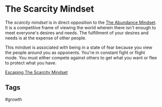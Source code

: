# The Scarcity Mindset

The *scarcity mindset* is in direct opposition to the [The Abundance Mindset](../202308040125/README.md). It is a competitive frame of viewing the world wherein there isn't enough to meet everyone's desires and needs. The fulfillment of your desires and needs is at the expense of other people.  

This mindset is associated with being in a state of fear because you view the people around you as opponents. You're in constant fight or flight mode. You must either compete against others to get what you want or flee to protect what you have.  

[Escaping The Scarcity Mindset](../202308041621/README.md)

## Tags
#growth
